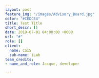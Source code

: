 ```yaml
---
layout: post
feature_img: "/images/Advisory_Board.jpg"
color: "#CEDCE4"
title: Test Title
short_descr: []
date: 2019-07-01 04:00:00 +0000
url: "#"
role: []
client:
  name: CSIS
  sub-name: iLab
team_credits:
- name_and_role: Jacque, developer

---
```

